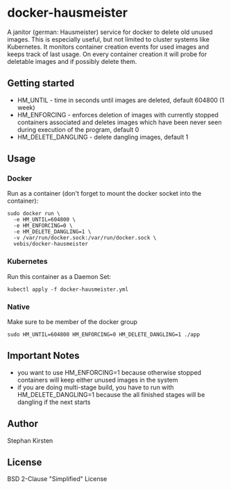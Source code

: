 # docker-hausmeister
A janitor (german: Hausmeister) service for docker to delete old unused images. This is especially useful, but not limited to cluster systems like Kubernetes.
It monitors container creation events for used images and keeps track of last usage. On every container creation it will probe for deletable images and if possibly delete them.

## Getting started

* HM_UNTIL - time in seconds until images are deleted, default 604800 (1 week)
* HM_ENFORCING - enforces deletion of images with currently stopped containers associated and deletes images which have been never seen during execution of the program, default 0
* HM_DELETE_DANGLING - delete dangling images, default 1

## Usage

### Docker
Run as a container (don't forget to mount the docker socket into the container):
```
sudo docker run \
  -e HM_UNTIL=604800 \
  -e HM_ENFORCING=0 \
  -e HM_DELETE_DANGLING=1 \
  -v /var/run/docker.sock:/var/run/docker.sock \
  vebis/docker-hausmeister
```

### Kubernetes
Run this container as a Daemon Set:
```
kubectl apply -f docker-hausmeister.yml
```

### Native
Make sure to be member of the docker group
```
sudo HM_UNTIL=604800 HM_ENFORCING=0 HM_DELETE_DANGLING=1 ./app
```
## Important Notes

* you want to use HM_ENFORCING=1 because otherwise stopped containers will keep either unused images in the system
* if you are doing multi-stage build, you have to run with HM_DELETE_DANGLING=1 because the all finished stages will be dangling if the next starts

## Author

Stephan Kirsten

## License

BSD 2-Clause "Simplified" License
